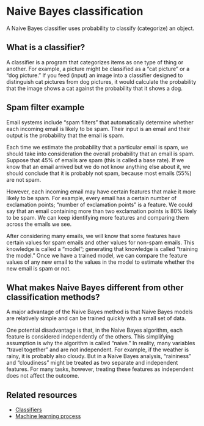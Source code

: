 # Naive Bayes classification

A Naive Bayes classifier uses probability to classify (categorize) an object.

## What is a classifier?

A classifier is a program that categorizes items as one type of thing or another. For example, a picture might be classified as a “cat picture” or a “dog picture.” If you feed (input) an image into a classifier designed to distinguish cat pictures from dog pictures, it would calculate the probability that the image shows a cat against the probability that it shows a dog.

## Spam filter example

Email systems include “spam filters” that automatically determine whether each incoming email is likely to be spam. Their input is an email and their output is the probability that the email is spam.

Each time we estimate the probability that a particular email is spam, we should take into consideration the overall probability that an email is spam. Suppose that 45% of emails are spam (this is called a base rate). If we know that an email arrived but we do not know anything else about it, we should conclude that it is probably not spam, because most emails (55%) are not spam.

However, each incoming email may have certain features that make it more likely to be spam. For example, every email has a certain number of exclamation points; “number of exclamation points” is a feature. We could say that an email containing more than two exclamation points is 80% likely to be spam. We can keep identifying more features and comparing them across the emails we see.

After considering many emails, we will know that some features have certain values for spam emails and other values for non-spam emails. This knowledge is called a “model”; generating that knowledge is called “training the model.” Once we have a trained model, we can compare the feature values of any new email to the values in the model to estimate whether the new email is spam or not.

## What makes Naive Bayes different from other classification methods?

A major advantage of the Naive Bayes method is that Naive Bayes models are relatively simple and can be trained quickly with a small set of data.

One potential disadvantage is that, in the Naive Bayes algorithm, each feature is considered independently of the others. This simplifying assumption is why the algorithm is called “naive.” In reality, many variables “travel together” and are not independent. For example, if the weather is rainy, it is probably also cloudy. But in a Naive Bayes analysis, “raininess” and “cloudiness” might be treated as two separate and independent features. For many tasks, however, treating these features as independent does not affect the outcome.

## Related resources

- <a href="{{ url_for('dynamicpath', page='classifiers') }}">Classifiers</a>
- <a href="{{ url_for('dynamicpath', page='mlprocess') }}">Machine learning process</a>
